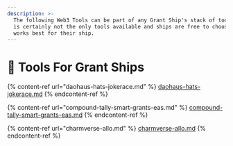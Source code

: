 ```yaml
---
description: >-
  The following Web3 Tools can be part of any Grant Ship's stack of tools. This
  is certainly not the only tools available and ships are free to choose what
  works best for their ship.
---
```


# 🐙 Tools For Grant Ships

{% content-ref url="daohaus-hats-jokerace.md" %}
[daohaus-hats-jokerace.md](daohaus-hats-jokerace.md)
{% endcontent-ref %}

{% content-ref url="compound-tally-smart-grants-eas.md" %}
[compound-tally-smart-grants-eas.md](compound-tally-smart-grants-eas.md)
{% endcontent-ref %}

{% content-ref url="charmverse-allo.md" %}
[charmverse-allo.md](charmverse-allo.md)
{% endcontent-ref %}

